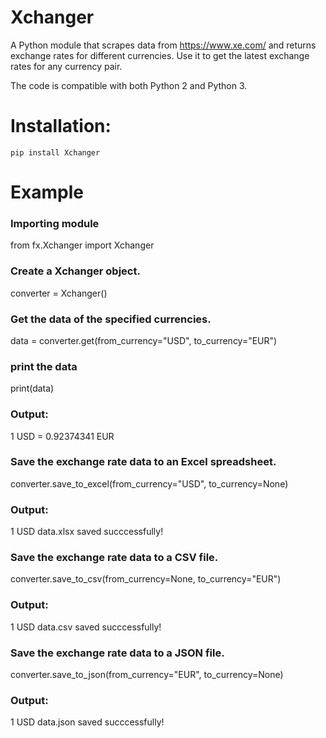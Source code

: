 
Xchanger
========

A Python module that scrapes data from https://www.xe.com/ and returns exchange rates for different currencies.
Use it to get the latest exchange rates for any currency pair.

The code is compatible with both Python 2 and Python 3.

Installation:
============

```
pip install Xchanger
```

Example
=======

### Importing module
from fx.Xchanger import Xchanger

###  Create a Xchanger object.
converter = Xchanger()

###  Get the data of the specified currencies.
data = converter.get(from_currency="USD", to_currency="EUR")

###  print the data
print(data)

###  Output:
1 USD = 0.92374341 EUR

###  Save the exchange rate data to an Excel spreadsheet.
converter.save_to_excel(from_currency="USD", to_currency=None)

###  Output:
1 USD data.xlsx saved succcessfully!

###  Save the exchange rate data to a CSV file.
converter.save_to_csv(from_currency=None, to_currency="EUR")

###  Output:
 1 USD data.csv saved succcessfully!

###  Save the exchange rate data to a JSON file.
converter.save_to_json(from_currency="EUR", to_currency=None)

###  Output:
 1 USD data.json saved succcessfully!
